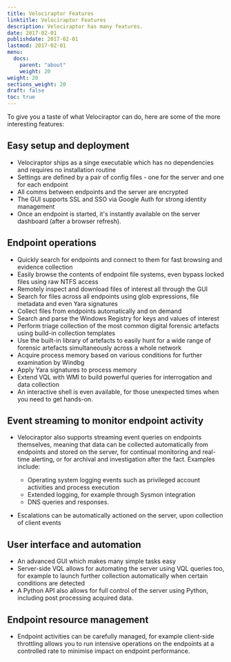 ```yaml
---
title: Velociraptor Features
linktitle: Velociraptor Features
description: Velociraptor has many features.
date: 2017-02-01
publishdate: 2017-02-01
lastmod: 2017-02-01
menu:
  docs:
    parent: "about"
    weight: 20
weight: 20
sections_weight: 20
draft: false
toc: true
---
```


To give you a taste of what Velociraptor can do, here are some of the more interesting features:

## Easy setup and deployment

* Velociraptor ships as a singe executable which has no dependencies and requires no installation routine
* Settings are defined by a pair of config files - one for the server and one for each endpoint
* All comms between endpoints and the server are encrypted
* The GUI supports SSL and SSO via Google Auth for strong identity management
* Once an endpoint is started, it's instantly available on the server dashboard (after a browser refresh).

## Endpoint operations

* Quickly search for endpoints and connect to them for fast browsing and evidence collection
* Easily browse the contents of endpoint file systems, even bypass locked files using raw NTFS access
* Remotely inspect and download files of interest all through the GUI
* Search for files across all endpoints using glob expressions, file metadata and even Yara signatures
* Collect files from endpoints automatically and on demand
* Search and parse the Windows Registry for keys and values of interest
* Perform triage collection of the most common digital forensic artefacts using build-in collection templates
* Use the built-in library of artefacts to easily hunt for a wide range of forensic artefacts simultaneously across a whole network
* Acquire process memory based on various conditions for further examination by Windbg
* Apply Yara signatures to process memory
* Extend VQL with WMI to build powerful queries for interrogation and data collection
* An interactive shell is even available, for those unexpected times when you need to get hands-on.

## Event streaming to monitor endpoint activity

* Velociraptor also supports streaming event queries on endpoints themselves, meaning that data can be collected automatically from endpoints and stored on the server, for continual monitoring and real-time alerting, or for archival and investigation after the fact. Examples include:

  - Operating system logging events such as privileged account activities and process execution
  - Extended logging, for example through Sysmon integration
  - DNS queries and responses.

* Escalations can be automatically actioned on the server, upon collection of client events

## User interface and automation

* An advanced GUI which makes many simple tasks easy
* Server-side VQL allows for automating the server using VQL queries too, for example to launch further collection automatically when certain conditions are
  detected
* A Python API also allows for full control of the server using Python, including post processing acquired data.

## Endpoint resource management

* Endpoint activities can be carefully managed, for example client-side throttling allows you to run intensive operations on the endpoints at a controlled rate to minimise impact on endpoint performance.
